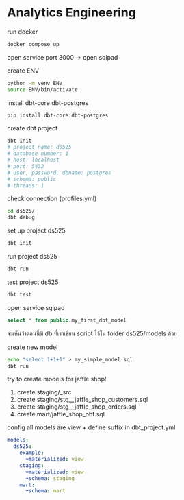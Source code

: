 # Analytics Engineering

run docker
```bash
docker compose up
```

open service port 3000 -> open sqlpad

create ENV
```bash
python -m venv ENV
source ENV/bin/activate
```

install dbt-core dbt-postgres
```bash
pip install dbt-core dbt-postgres
```

create dbt project

```bash
dbt init
# project name: ds525
# database number: 1
# host: localhost
# port: 5432
# user, password, dbname: postgres
# schema: public
# threads: 1
```

check connection (profiles.yml)
```bash
cd ds525/
dbt debug
```

set up project ds525
```bash
dbt init
```

run project ds525
```bash
dbt run
```

test project ds525
```bash
dbt test
```

open service sqlpad
```sql
select * from public.my_first_dbt_model
```
จะเห็นว่าตอนนี้มี db ที่เราเขียน script ไว้ใน folder ds525/models ด้วย

create new model
```bash
echo "select 1+1+1" > my_simple_model.sql
dbt run
```

try to create models for jaffle shop!
1. create staging/_src
2. create staging/stg__jaffle_shop_customers.sql
3. create staging/stg__jaffle_shop_orders.sql
4. create mart/jaffle_shop_obt.sql

config all models are view + define suffix in dbt_project.yml
```yml
models:
  ds525:
    example:
      +materialized: view
    staging:
      +materialized: view
      +schema: staging
    mart: 
      +schema: mart
```
